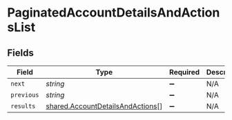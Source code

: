 # PaginatedAccountDetailsAndActionsList


## Fields

| Field                                                                                       | Type                                                                                        | Required                                                                                    | Description                                                                                 | Example                                                                                     |
| ------------------------------------------------------------------------------------------- | ------------------------------------------------------------------------------------------- | ------------------------------------------------------------------------------------------- | ------------------------------------------------------------------------------------------- | ------------------------------------------------------------------------------------------- |
| `next`                                                                                      | *string*                                                                                    | :heavy_minus_sign:                                                                          | N/A                                                                                         | cD0yMDIxLTAxLTA2KzAzJTNBMjQlM0E1My40MzQzMjYlMkIwMCUzQTAw                                    |
| `previous`                                                                                  | *string*                                                                                    | :heavy_minus_sign:                                                                          | N/A                                                                                         | cj1sZXdwd2VycWVtY29zZnNkc2NzUWxNMEUxTXk0ME16UXpNallsTWtJ                                    |
| `results`                                                                                   | [shared.AccountDetailsAndActions](../../../sdk/models/shared/accountdetailsandactions.md)[] | :heavy_minus_sign:                                                                          | N/A                                                                                         |                                                                                             |
